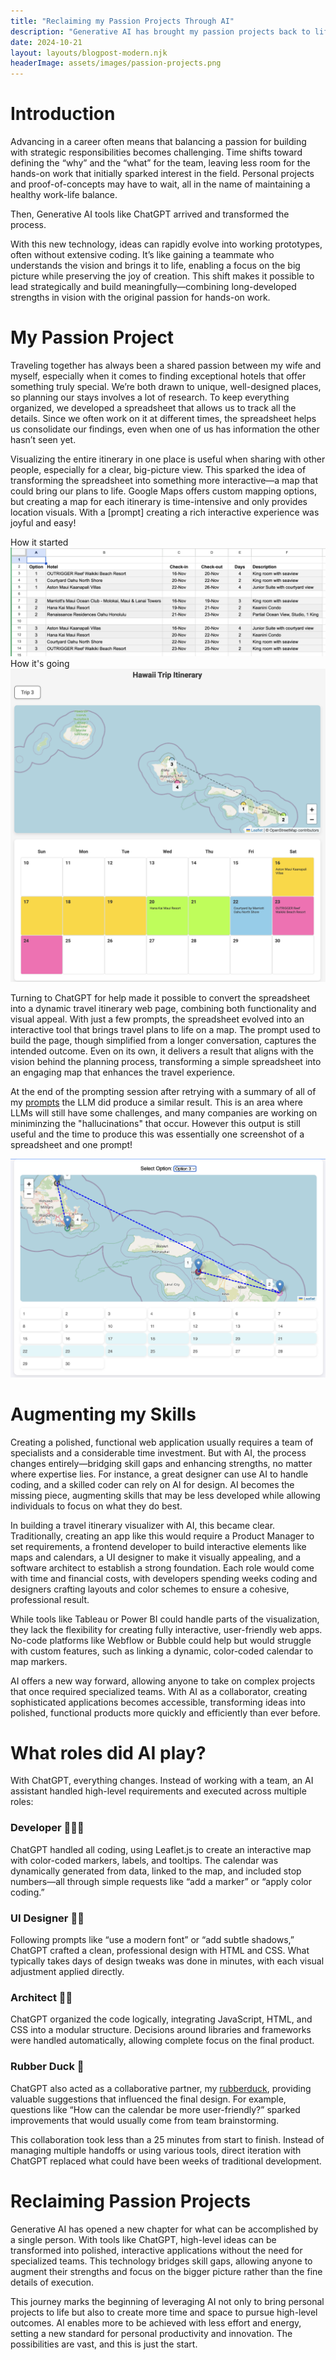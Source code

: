 ```yaml
---
title: "Reclaiming my Passion Projects Through AI"
description: "Generative AI has brought my passion projects back to life. As a VP focused on strategy, my time to build has dwindled, but with ChatGPT acting as developer, designer, and collaborator, I can now turn high-level ideas into real applications without writing code. It’s a game-changer, enabling anyone to create without boundaries."
date: 2024-10-21
layout: layouts/blogpost-modern.njk
headerImage: assets/images/passion-projects.png
---
```


# Introduction

Advancing in a career often means that balancing a passion for building with strategic responsibilities becomes challenging. Time shifts toward defining the “why” and the “what” for the team, leaving less room for the hands-on work that initially sparked interest in the field. Personal projects and proof-of-concepts may have to wait, all in the name of maintaining a healthy work-life balance.

Then, Generative AI tools like ChatGPT arrived and transformed the process.

With this new technology, ideas can rapidly evolve into working prototypes, often without extensive coding. It’s like gaining a teammate who understands the vision and brings it to life, enabling a focus on the big picture while preserving the joy of creation. This shift makes it possible to lead strategically and build meaningfully—combining long-developed strengths in vision with the original passion for hands-on work.

# My Passion Project

Traveling together has always been a shared passion between my wife and myself, especially when it comes to finding exceptional hotels that offer something truly special. We’re both drawn to unique, well-designed places, so planning our stays involves a lot of research. To keep everything organized, we developed a spreadsheet that allows us to track all the details. Since we often work on it at different times, the spreadsheet helps us consolidate our findings, even when one of us has information the other hasn’t seen yet.

Visualizing the entire itinerary in one place is useful when sharing with other people, especially for a clear, big-picture view. This sparked the idea of transforming the spreadsheet into something more interactive—a map that could bring our plans to life. Google Maps offers custom mapping options, but creating a map for each itinerary is time-intensive and only provides location visuals. With a [prompt] creating a rich interactive experience was joyful and easy!

<div class="image-row">
  <div class="image-container">
    <div class="image-caption">How it started</div>
	<a href="/assets/images/passion-projects/travel-options-sheet.png" target="_blank">
      <img src="/assets/images/passion-projects/travel-options-sheet.png" alt="Google Spreadsheet with travel itinerary options for a trip to Hawaii" class="preview-image">
    </a>
  </div>
  
  <div class="image-container">
    <div class="image-caption">How it's going</div>
	<a href="/assets/images/passion-projects/travel-itinerary.png" target="_blank">
      <img src="/assets/images/passion-projects/travel-itinerary.png" alt="Travel Itinerary Image Web Page" class="preview-image">
    </a>
  </div>
</div>

Turning to ChatGPT for help made it possible to convert the spreadsheet into a dynamic travel itinerary web page, combining both functionality and visual appeal. With just a few prompts, the spreadsheet evolved into an interactive tool that brings travel plans to life on a map. The prompt used to build the page, though simplified from a longer conversation, captures the intended outcome. Even on its own, it delivers a result that aligns with the vision behind the planning process, transforming a simple spreadsheet into an engaging map that enhances the travel experience.

At the end of the prompting session after retrying with a summary of all of my [prompts](/posts/subposts/passion-projects-prompt/) the LLM did produce a similar result. This is an area where LLMs will still have some challenges, and many companies are working on miniminzing the "hallucinations" that occur. However this output is still useful and the time to produce this was essentially one screenshot of a spreadsheet and one prompt!

<div class="image-row">
  <a href="/assets/images/passion-projects/consistency.png" target="_blank" class="image-container">
    <img src="/assets/images/passion-projects/consistency.png" alt="Google Spreadsheet with travel itinerary options for a trip to Hawaii" class="preview-image">
  </a>
</div>

# Augmenting my Skills

Creating a polished, functional web application usually requires a team of specialists and a considerable time investment. But with AI, the process changes entirely—bridging skill gaps and enhancing strengths, no matter where expertise lies. For instance, a great designer can use AI to handle coding, and a skilled coder can rely on AI for design. AI becomes the missing piece, augmenting skills that may be less developed while allowing individuals to focus on what they do best.

In building a travel itinerary visualizer with AI, this became clear. Traditionally, creating an app like this would require a Product Manager to set requirements, a frontend developer to build interactive elements like maps and calendars, a UI designer to make it visually appealing, and a software architect to establish a strong foundation. Each role would come with time and financial costs, with developers spending weeks coding and designers crafting layouts and color schemes to ensure a cohesive, professional result.

While tools like Tableau or Power BI could handle parts of the visualization, they lack the flexibility for creating fully interactive, user-friendly web apps. No-code platforms like Webflow or Bubble could help but would struggle with custom features, such as linking a dynamic, color-coded calendar to map markers.

AI offers a new way forward, allowing anyone to take on complex projects that once required specialized teams. With AI as a collaborator, creating sophisticated applications becomes accessible, transforming ideas into polished, functional products more quickly and efficiently than ever before.

# What roles did AI play?

With ChatGPT, everything changes. Instead of working with a team, an AI assistant handled high-level requirements and executed across multiple roles:

### Developer 👩🏻‍💻
ChatGPT handled all coding, using Leaflet.js to create an interactive map with color-coded markers, labels, and tooltips. The calendar was dynamically generated from data, linked to the map, and included stop numbers—all through simple requests like “add a marker” or “apply color coding.”

### UI Designer 🧑‍🎨
Following prompts like “use a modern font” or “add subtle shadows,” ChatGPT crafted a clean, professional design with HTML and CSS. What typically takes days of design tweaks was done in minutes, with each visual adjustment applied directly.

### Architect 👷‍♀️
ChatGPT organized the code logically, integrating JavaScript, HTML, and CSS into a modular structure. Decisions around libraries and frameworks were handled automatically, allowing complete focus on the final product.

### Rubber Duck 🦆
ChatGPT also acted as a collaborative partner, my [rubberduck](https://en.wikipedia.org/wiki/Rubber_duck_debugging), providing valuable suggestions that influenced the final design. For example, questions like “How can the calendar be more user-friendly?” sparked improvements that would usually come from team brainstorming.

This collaboration took less than a 25 minutes from start to finish. Instead of managing multiple handoffs or using various tools, direct iteration with ChatGPT replaced what could have been weeks of traditional development.

# Reclaiming Passion Projects

Generative AI has opened a new chapter for what can be accomplished by a single person. With tools like ChatGPT, high-level ideas can be transformed into polished, interactive applications without the need for specialized teams. This technology bridges skill gaps, allowing anyone to augment their strengths and focus on the bigger picture rather than the fine details of execution.

This journey marks the beginning of leveraging AI not only to bring personal projects to life but also to create more time and space to pursue high-level outcomes. AI enables more to be achieved with less effort and energy, setting a new standard for personal productivity and innovation. The possibilities are vast, and this is just the start.

